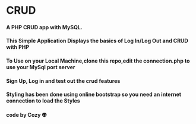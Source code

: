 # CRUD
#### A PHP CRUD app with MySQL.

#### This Simple Application Displays the basics of Log In/Log Out and CRUD with PHP

#### To Use on your Local Machine,clone this repo,edit the connection.php to use your MySql port server
#### Sign Up, Log in and test out the crud features
#### Styling has been done using online bootstrap so you need an internet connection to load the Styles

#### code by Cozy 👽
